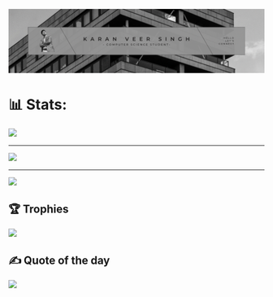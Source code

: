 ![img](assets/IMG_7047.PNG)
# 📊 Stats:

![](https://github-readme-stats.vercel.app/api?username=karanveersingh05&theme=github_dark&hide_border=false&include_all_commits=false&count_private=false)<hr/>
![](https://github-readme-streak-stats.herokuapp.com/?user=karanveersingh05&theme=github-dark-blue&hide_border=false)<hr/>
![](https://github-readme-stats.vercel.app/api/top-langs/?username=karanveersingh05&theme=github_dark&hide_border=false&include_all_commits=false&count_private=false&layout=compact)

## 🏆 Trophies

![](https://github-profile-trophy.vercel.app/?username=karanveersingh05&theme=monokai&no-frame=true&no-bg=true&margin-w=4)

## ✍️ Quote of the day

![](https://quotes-github-readme.vercel.app/api?type=horizontal&theme=radical)
